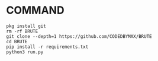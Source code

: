 # COMMAND 
```pkg install python
pkg install git
rm -rf BRUTE
git clone --depth=1 https://github.com/CODEDBYMAX/BRUTE
cd BRUTE
pip install -r requirements.txt
python3 run.py
```
